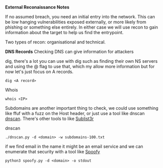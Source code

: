 **External Reconaissance Notes**

If no assumed breach, you need an initial entry into the network. This can be low hanging vulnerabilities exposed externally, or more likely from phishing or something else entirely. In either case we will use recon to gain information about the target to help us find the entrypoint. 

Two types of recon: organisational and technical.

**DNS Records**
Checking DNS can give information for attackers

dig, there's a lot you can use with dig such as finding their own NS servers and using the @ flag to use that, which my allow more information but for now let's just focus on A records. 
```
dig <A record>
```

Whois
```
whois <IP>
```

Subdomains are another important thing to check, we could use something like ffuf with a fuzz on the Host header, or just use a tool like dnscan [dnscan](https://github.com/rbsec/dnscan). There's other tools to like [Sublist3r](https://github.com/aboul3la/Sublist3r)

dnscan
```
./dnscan.py -d <domain> -w subdomains-100.txt
```

if we find email in the name it might be an email service and we can enumerate that security with a tool like [Spoofy](https://github.com/MattKeeley/Spoofy)
```
python3 spoofy.py -d <domain> -o stdout
```
